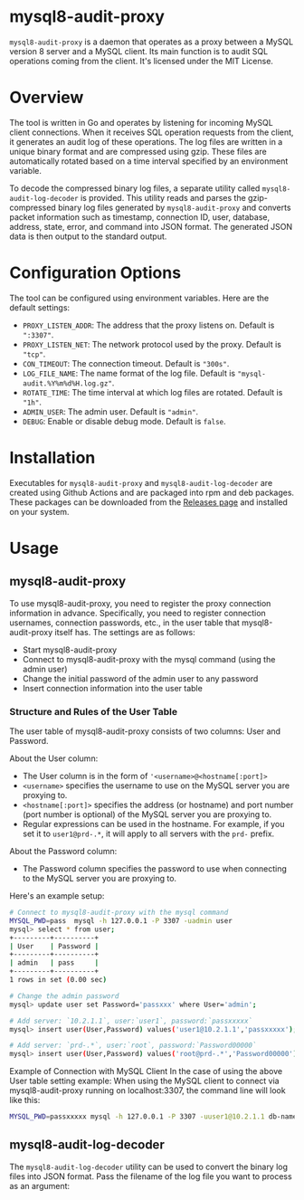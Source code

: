 # mysql8-audit-proxy
`mysql8-audit-proxy` is a daemon that operates as a proxy between a MySQL version 8 server and a MySQL client. Its main function is to audit SQL operations coming from the client. It's licensed under the MIT License.

# Overview

The tool is written in Go and operates by listening for incoming MySQL client connections. When it receives SQL operation requests from the client, it generates an audit log of these operations. The log files are written in a unique binary format and are compressed using gzip. These files are automatically rotated based on a time interval specified by an environment variable.

To decode the compressed binary log files, a separate utility called `mysql8-audit-log-decoder` is provided. This utility reads and parses the gzip-compressed binary log files generated by `mysql8-audit-proxy` and converts packet information such as timestamp, connection ID, user, database, address, state, error, and command into JSON format. The generated JSON data is then output to the standard output.

# Configuration Options
The tool can be configured using environment variables. Here are the default settings:

- `PROXY_LISTEN_ADDR`: The address that the proxy listens on. Default is `":3307"`.
- `PROXY_LISTEN_NET`: The network protocol used by the proxy. Default is `"tcp"`.
- `CON_TIMEOUT`: The connection timeout. Default is `"300s"`.
- `LOG_FILE_NAME`: The name format of the log file. Default is `"mysql-audit.%Y%m%d%H.log.gz"`.
- `ROTATE_TIME`: The time interval at which log files are rotated. Default is `"1h"`.
- `ADMIN_USER`: The admin user. Default is `"admin"`.
- `DEBUG`: Enable or disable debug mode. Default is `false`.


# Installation
Executables for `mysql8-audit-proxy` and `mysql8-audit-log-decoder` are created using Github Actions and are packaged into rpm and deb packages. These packages can be downloaded from the [Releases page](https://github.com/masahide/mysql8-audit-proxy/releases) and installed on your system.

# Usage
## mysql8-audit-proxy

To use mysql8-audit-proxy, you need to register the proxy connection information in advance. Specifically, you need to register connection usernames, connection passwords, etc., in the user table that mysql8-audit-proxy itself has. The settings are as follows:

- Start mysql8-audit-proxy
- Connect to mysql8-audit-proxy with the mysql command (using the admin user)
- Change the initial password of the admin user to any password
- Insert connection information into the user table

### Structure and Rules of the User Table
The user table of mysql8-audit-proxy consists of two columns: User and Password.

About the User column:
- The User column is in the form of `'<username>@<hostname[:port]>`
- `<username>` specifies the username to use on the MySQL server you are proxying to.
- `<hostname[:port]>` specifies the address (or hostname) and port number (port number is optional) of the MySQL server you are proxying to.
- Regular expressions can be used in the hostname. For example, if you set it to `user1@prd-.*`, it will apply to all servers with the `prd-` prefix.

About the Password column:
- The Password column specifies the password to use when connecting to the MySQL server you are proxying to.

Here's an example setup:

```bash
# Connect to mysql8-audit-proxy with the mysql command
MYSQL_PWD=pass  mysql -h 127.0.0.1 -P 3307 -uadmin user 
mysql> select * from user;
+---------+----------+
| User    | Password |
+---------+----------+
| admin   | pass     |
+---------+----------+
1 rows in set (0.00 sec)

# Change the admin password
mysql> update user set Password='passxxx' where User='admin';

# Add server: `10.2.1.1`, user:`user1`, password:`passxxxxx`
mysql> insert user(User,Password) values('user1@10.2.1.1','passxxxxx');

# Add server: `prd-.*`, user:`root`, password:`Password00000`
mysql> insert user(User,Password) values('root@prd-.*','Password00000');
```

Example of Connection with MySQL Client
In the case of using the above User table setting example:
When using the MySQL client to connect via mysql8-audit-proxy running on localhost:3307, the command line will look like this:

```bash
MYSQL_PWD=passxxxxx mysql -h 127.0.0.1 -P 3307 -uuser1@10.2.1.1 db-name
```

## mysql8-audit-log-decoder
The `mysql8-audit-log-decoder` utility can be used to convert the binary log files into JSON format. Pass the filename of the log file you want to process as an argument:
